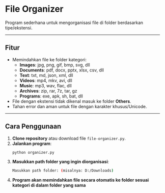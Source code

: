 # File Organizer

Program sederhana untuk mengorganisasi file di folder berdasarkan tipe/ekstensi.

---

## Fitur
- Memindahkan file ke folder kategori:
  - **Images**: jpg, png, gif, bmp, svg, dll
  - **Documents**: pdf, docx, pptx, xlsx, csv, dll
  - **Text**: txt, md, json, xml, dll
  - **Videos**: mp4, mkv, avi, dll
  - **Music**: mp3, wav, flac, dll
  - **Archives**: zip, rar, 7z, tar, gz
  - **Programs**: exe, apk, sh, bat, dll
- File dengan ekstensi tidak dikenal masuk ke folder **Others**.
- Tahan error dan aman untuk file dengan karakter khusus/Unicode.

---

## Cara Penggunaan

1. **Clone repository** atau download file `file-organizer.py`.
2. **Jalankan program**:
   ```bash
   python organizer.py
3. **Masukkan path folder yang ingin diorganisasi**:
   ```bash
   Masukkan path folder: (misalnya: D:/Downloads)
4. **Program akan memindahkan file secara otomatis ke folder sesuai kategori di dalam folder yang sama**
